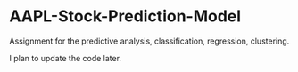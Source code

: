 # AAPL-Stock-Prediction-Model
Assignment for the predictive analysis, classification, regression, clustering.

I plan to update the code later.
